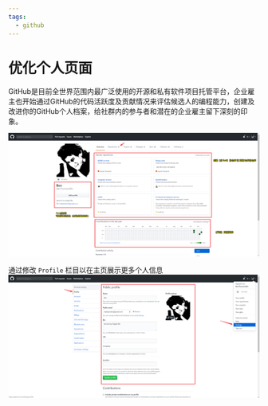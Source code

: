 ```yaml
---
tags:
  - github
---
```

# 优化个人页面
GitHub是目前全世界范围内最广泛使用的开源和私有软件项目托管平台，企业雇主也开始通过GitHub的代码活跃度及贡献情况来评估候选人的编程能力，创建及改进你的GitHub个人档案，给社群内的参与者和潜在的企业雇主留下深刻的印象。

![Github 个人页面](./_v_images/20191126100749807_17901.png)

通过修改 `Profile` 栏目以在主页展示更多个人信息
![Profile](./_v_images/20191126002106878_22965.png)